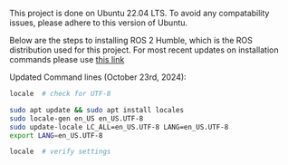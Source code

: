 This project is done on Ubuntu 22.04 LTS. To avoid any compatability issues, please adhere to this version of Ubuntu. 

Below are the steps to installing ROS 2 Humble, which is the ROS distribution used for this project. 
For most recent updates on installation commands please use [this link](https://docs.ros.org/en/humble/Installation/Alternatives/Ubuntu-Development-Setup.html)

Updated Command lines (October 23rd, 2024): 

```bash
locale  # check for UTF-8

sudo apt update && sudo apt install locales
sudo locale-gen en_US en_US.UTF-8
sudo update-locale LC_ALL=en_US.UTF-8 LANG=en_US.UTF-8
export LANG=en_US.UTF-8

locale  # verify settings
```
